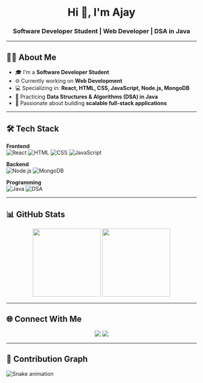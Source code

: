 <!-- Header -->
<h1 align="center">Hi 👋, I'm Ajay</h1>
<h3 align="center">Software Developer Student | Web Developer | DSA in Java</h3>

---

## 👨‍💻 About Me
- 🎓 I’m a **Software Developer Student**  
- 🌐 Currently working on **Web Development**  
- 💻 Specializing in: **React, HTML, CSS, JavaScript, Node.js, MongoDB**  
- 📘 Practicing **Data Structures & Algorithms (DSA) in Java**  
- 🚀 Passionate about building **scalable full-stack applications**  

---

## 🛠️ Tech Stack

**Frontend**  
![React](https://img.shields.io/badge/-React-61DAFB?style=flat&logo=react&logoColor=black)
![HTML](https://img.shields.io/badge/-HTML5-E34F26?style=flat&logo=html5&logoColor=white)
![CSS](https://img.shields.io/badge/-CSS3-1572B6?style=flat&logo=css3&logoColor=white)
![JavaScript](https://img.shields.io/badge/-JavaScript-F7DF1E?style=flat&logo=javascript&logoColor=black)

**Backend**  
![Node.js](https://img.shields.io/badge/-Node.js-339933?style=flat&logo=node.js&logoColor=white)
![MongoDB](https://img.shields.io/badge/-MongoDB-47A248?style=flat&logo=mongodb&logoColor=white)

**Programming**  
![Java](https://img.shields.io/badge/-Java-007396?style=flat&logo=java&logoColor=white)
![DSA](https://img.shields.io/badge/-DSA-blueviolet?style=flat)

---

## 📊 GitHub Stats
<p align="center">
  <img src="https://github-readme-stats.vercel.app/api?username=YOUR_USERNAME&show_icons=true&theme=default" height="180" />
  <img src="https://github-readme-streak-stats.herokuapp.com/?user=YOUR_USERNAME&theme=default" height="180" />
</p>

---

## 🌐 Connect With Me
<p align="center">
  <a href="https://www.linkedin.com/in/YOUR_LINKEDIN/"><img src="https://img.shields.io/badge/-LinkedIn-0077B5?style=flat&logo=linkedin&logoColor=white"/></a>
  <a href="mailto:YOUR_EMAIL@gmail.com"><img src="https://img.shields.io/badge/-Gmail-D14836?style=flat&logo=gmail&logoColor=white"/></a>
</p>

---

## 🐍 Contribution Graph
![Snake animation](https://github.com/YOUR_USERNAME/YOUR_USERNAME/blob/output/github-contribution-grid-snake.svg)

